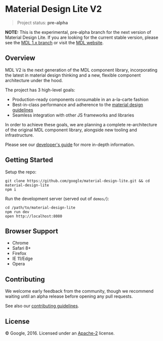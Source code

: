 # Material Design Lite V2

> Project status: **pre-alpha**

**NOTE:** This is the experimental, pre-alpha branch for the next version of Material Design Lite. If you are looking for the current stable version, please see the [MDL 1.x branch](https://github.com/google/material-design-lite/tree/mdl-1.x) or visit the [MDL website](https://getmdl.io/).

## Overview

MDL V2 is the next generation of the MDL component library, incorporating the latest in material design thinking and a new, flexible component architecture under the hood.

The project has 3 high-level goals:

- Production-ready components consumable in an a-la-carte fashion
- Best-in-class performance and adherence to the [material design guidelines](https://material.google.com)
- Seamless integration with other JS frameworks and libraries

In order to achieve these goals, we are planning a complete re-architecture of the original MDL component library, alongside new tooling and infrastructure.

Please see our [developer's guide](docs/developer.md) for more in-depth information.


## Getting Started

Setup the repo:

```
git clone https://github.com/google/material-design-lite.git && cd material-design-lite
npm i
```

Run the development server (served out of `demos/`):

```
cd /path/to/material-design-lite
npm run dev
open http://localhost:8080
```

## Browser Support

- Chrome
- Safari 8+
- Firefox
- IE 11/Edge
- Opera


## Contributing

We welcome early feedback from the community, though we recommend waiting until an alpha release before opening any pull requests.

See also our [contributing guidelines](CONTRIBUTING.md).


## License

© Google, 2016. Licensed under an
[Apache-2](LICENSE)
license.
